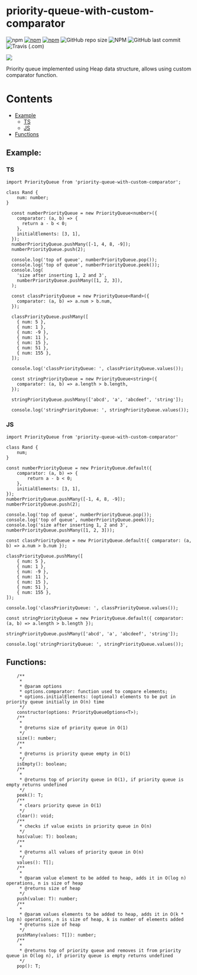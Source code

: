 # priority-queue-with-custom-comparator

![npm](https://img.shields.io/npm/v/priority-queue-with-custom-comparator) [![npm](https://img.shields.io/npm/dm/priority-queue-with-custom-comparator.svg)](https://www.npmjs.com/package/priority-queue-with-custom-comparator) [![npm](https://img.shields.io/badge/node-%3E=%206.0-blue.svg)](https://www.npmjs.com/package/priority-queue-with-custom-comparator) ![GitHub repo size](https://img.shields.io/github/repo-size/dejtor/priority-queue-with-custom-comparator) ![NPM](https://img.shields.io/npm/l/priority-queue-with-custom-comparator) ![GitHub last commit](https://img.shields.io/github/last-commit/dejtor/priority-queue-with-custom-comparator) ![Travis (.com)](https://img.shields.io/travis/com/dejtor/priority-queue-with-custom-comparator)

<img src="https://user-images.githubusercontent.com/6517308/121813242-859a9700-cc6b-11eb-99c0-49e5bb63005b.jpg">

Priority queue implemented using Heap data structure, allows using custom comparator function.

# Contents

- [Example](#Example)
  - [TS](#TS)
  - [JS](#JS)
- [Functions](#Functions)

## Example:

### TS

```
import PriorityQueue from 'priority-queue-with-custom-comparator';

class Rand {
    num: number;
}

  const numberPriorityQueue = new PriorityQueue<number>({
    comparator: (a, b) => {
      return a - b < 0;
    },
    initialElements: [3, 1],
  });
  numberPriorityQueue.pushMany([-1, 4, 8, -9]);
  numberPriorityQueue.push(2);

  console.log('top of queue', numberPriorityQueue.pop());
  console.log('top of queue', numberPriorityQueue.peek());
  console.log(
    'size after inserting 1, 2 and 3',
    numberPriorityQueue.pushMany([1, 2, 3]),
  );

  const classPriorityQueue = new PriorityQueue<Rand>({
    comparator: (a, b) => a.num > b.num,
  });

  classPriorityQueue.pushMany([
    { num: 5 },
    { num: 1 },
    { num: -9 },
    { num: 11 },
    { num: 15 },
    { num: 51 },
    { num: 155 },
  ]);

  console.log('classPriorityQueue: ', classPriorityQueue.values());

  const stringPriorityQueue = new PriorityQueue<string>({
    comparator: (a, b) => a.length > b.length,
  });

  stringPriorityQueue.pushMany(['abcd', 'a', 'abcdeef', 'string']);

  console.log('stringPriorityQueue: ', stringPriorityQueue.values());
```

### JS

```
import PriorityQueue from 'priority-queue-with-custom-comparator'

class Rand {
    num;
}

const numberPriorityQueue = new PriorityQueue.default({
    comparator: (a, b) => {
        return a - b < 0;
    },
    initialElements: [3, 1],
});
numberPriorityQueue.pushMany([-1, 4, 8, -9]);
numberPriorityQueue.push(2);

console.log('top of queue', numberPriorityQueue.pop());
console.log('top of queue', numberPriorityQueue.peek());
console.log('size after inserting 1, 2 and 3', numberPriorityQueue.pushMany([1, 2, 3]));

const classPriorityQueue = new PriorityQueue.default({ comparator: (a, b) => a.num > b.num });

classPriorityQueue.pushMany([
    { num: 5 },
    { num: 1 },
    { num: -9 },
    { num: 11 },
    { num: 15 },
    { num: 51 },
    { num: 155 },
]);

console.log('classPriorityQueue: ', classPriorityQueue.values());

const stringPriorityQueue = new PriorityQueue.default({ comparator: (a, b) => a.length > b.length });

stringPriorityQueue.pushMany(['abcd', 'a', 'abcdeef', 'string']);

console.log('stringPriorityQueue: ', stringPriorityQueue.values());
```

## Functions:

```
    /**
     *
     * @param options
     * options.comparator: function used to compare elements;
     * options.initialElements: (optional) elements to be put in priority queue initially in O(n) time
     */
    constructor(options: PriorityQueueOptions<T>);
    /**
     *
     * @returns size of priority queue in O(1)
     */
    size(): number;
    /**
     *
     * @returns is priority queue empty in O(1)
     */
    isEmpty(): boolean;
    /**
     *
     * @returns top of priority queue in O(1), if priority queue is empty returns undefined
     */
    peek(): T;
    /**
     * clears priority queue in O(1)
     */
    clear(): void;
    /**
     * checks if value exists in priority queue in O(n)
     */
    has(value: T): boolean;
    /**
     *
     * @returns all values of priority queue in O(n)
     */
    values(): T[];
    /**
     *
     * @param value element to be added to heap, adds it in O(log n) operations, n is size of heap
     * @returns size of heap
     */
    push(value: T): number;
    /**
     *
     * @param values elements to be added to heap, adds it in O(k * log n) operations, n is size of heap, k is number of elements added
     * @returns size of heap
     */
    pushMany(values: T[]): number;
    /**
     *
     * @returns top of priority queue and removes it from priority queue in O(log n), if priority queue is empty returns undefined
     */
    pop(): T;
```
